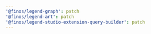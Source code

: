 ```yaml
---
'@finos/legend-graph': patch
'@finos/legend-art': patch
'@finos/legend-studio-extension-query-builder': patch
---
```

